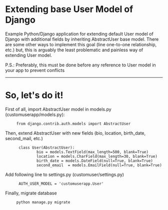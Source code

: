 # Extending base User Model of Django 

   Example Python/Django application for extending default User model of Django with additional fields by inheriting AbstractUser base model. 
There are some other ways to implement this goal (line one-to-one relationship, etc.) but, this is arguably the least problematic and painless way of extending User model.


P.S.:
  Preferably, this must be done before any reference to User model in your app to prevent conflicts 

--------------

# So, let's do it!


First of all, import AbstractUser model in models.py (customuserapp/models.py):

         from django.contrib.auth.models import AbstractUser

Then, extend AbstractUser with new fields (bio, location, birth_date, second_mail, etc.)

          class User(AbstractUser):
                  bio = models.TextField(max_length=500, blank=True)
                  location = models.CharField(max_length=30, blank=True)
                  birth_date = models.DateField(null=True, blank=True)
                  second_email  = models.EmailField(null=True, blank=True)


Add following line to settings.py (customuser/settings.py)

          AUTH_USER_MODEL = 'customuserapp.User'


Finally, migrate database

         python manage.py migrate



